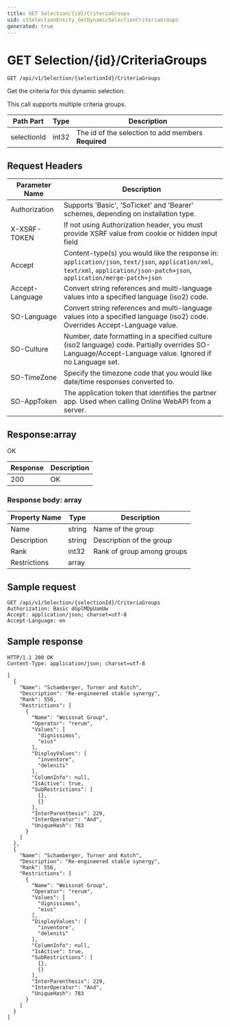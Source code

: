 ```yaml
---
title: GET Selection/{id}/CriteriaGroups
uid: v1SelectionEntity_GetDynamicSelectionCriteriaGroups
generated: true
---
```


# GET Selection/{id}/CriteriaGroups

```http
GET /api/v1/Selection/{selectionId}/CriteriaGroups
```

Get the criteria for this dynamic selection.


This call supports multiple criteria groups.





| Path Part | Type | Description |
|-----------|------|-------------|
| selectionId | int32 | The id of the selection to add members **Required** |



## Request Headers

| Parameter Name | Description |
|----------------|-------------|
| Authorization  | Supports 'Basic', 'SoTicket' and 'Bearer' schemes, depending on installation type. |
| X-XSRF-TOKEN   | If not using Authorization header, you must provide XSRF value from cookie or hidden input field |
| Accept         | Content-type(s) you would like the response in: `application/json`, `text/json`, `application/xml`, `text/xml`, `application/json-patch+json`, `application/merge-patch+json` |
| Accept-Language | Convert string references and multi-language values into a specified language (iso2) code. |
| SO-Language | Convert string references and multi-language values into a specified language (iso2) code. Overrides Accept-Language value. |
| SO-Culture | Number, date formatting in a specified culture (iso2 language) code. Partially overrides SO-Language/Accept-Language value. Ignored if no Language set. |
| SO-TimeZone | Specify the timezone code that you would like date/time responses converted to. |
| SO-AppToken | The application token that identifies the partner app. Used when calling Online WebAPI from a server. |


## Response:array

OK

| Response | Description |
|----------------|-------------|
| 200 | OK |

### Response body: array

| Property Name | Type |  Description |
|----------------|------|--------------|
| Name | string | Name of the group |
| Description | string | Description of the group |
| Rank | int32 | Rank of group among groups |
| Restrictions | array |  |

## Sample request

```http!
GET /api/v1/Selection/{selectionId}/CriteriaGroups
Authorization: Basic dGplMDpUamUw
Accept: application/json; charset=utf-8
Accept-Language: en
```

## Sample response

```http_
HTTP/1.1 200 OK
Content-Type: application/json; charset=utf-8

[
  {
    "Name": "Schamberger, Turner and Kutch",
    "Description": "Re-engineered stable synergy",
    "Rank": 556,
    "Restrictions": [
      {
        "Name": "Weissnat Group",
        "Operator": "rerum",
        "Values": [
          "dignissimos",
          "eius"
        ],
        "DisplayValues": [
          "inventore",
          "deleniti"
        ],
        "ColumnInfo": null,
        "IsActive": true,
        "SubRestrictions": [
          {},
          {}
        ],
        "InterParenthesis": 229,
        "InterOperator": "And",
        "UniqueHash": 783
      }
    ]
  },
  {
    "Name": "Schamberger, Turner and Kutch",
    "Description": "Re-engineered stable synergy",
    "Rank": 556,
    "Restrictions": [
      {
        "Name": "Weissnat Group",
        "Operator": "rerum",
        "Values": [
          "dignissimos",
          "eius"
        ],
        "DisplayValues": [
          "inventore",
          "deleniti"
        ],
        "ColumnInfo": null,
        "IsActive": true,
        "SubRestrictions": [
          {},
          {}
        ],
        "InterParenthesis": 229,
        "InterOperator": "And",
        "UniqueHash": 783
      }
    ]
  }
]
```
